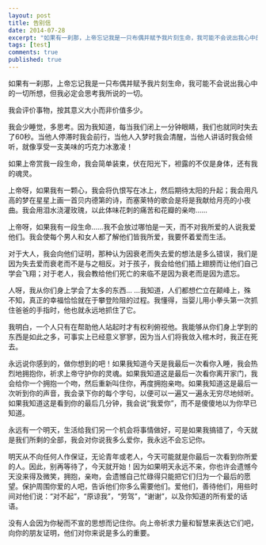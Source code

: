 ```yaml
---
layout: post
title: 告别信
date: 2014-07-28
excerpt: "如果有一刹那，上帝忘记我是一只布偶并赋予我片刻生命，我可能不会说出我心中的一切所想，但我必定会思考我所说的一切。"
tags: [test]
comments: true
published: true
---
```


如果有一刹那，上帝忘记我是一只布偶并赋予我片刻生命，我可能不会说出我心中的一切所想，但我必定会思考我所说的一切。

我会评价事物，按其意义大小而非价值多少。

我会少睡觉，多思考。因为我知道，每当我们闭上一分钟眼睛，我们也就同时失去了60秒。当他人停滞时我会前行，当他人入梦时我会清醒，当他人讲话时我会倾听，就像享受一支美味的巧克力冰激凌！

如果上帝赏我一段生命，我会简单装束，伏在阳光下，袒露的不仅是身体，还有我的魂灵。

上帝呀，如果我有一颗心，我会将仇恨写在冰上，然后期待太阳的升起；我会用凡高的梦在星星上画一首贝内德第的诗，而塞莱特的歌会是将是我献给月亮的小夜曲。我会用泪水浇灌玫瑰，以此体味花刺的痛苦和花瓣的亲吻……

上帝呀，如果我有一段生命……我不会放过哪怕是一天，而不对我所爱的人说我爱他们。我会使每个男人和女人都了解他们皆我所爱，我要怀着爱而生活。

对于大人，我会向他们证明，那种认为因衰老而失去爱的想法是多么错误，我们是因为失去爱而衰老而不是与之相反。对于孩子，我会给他们插上翅膀而让他们自己学会飞翔；对于老人，我会教给他们死亡的来临不是因为衰老而是因为遗忘。

人呀，我从你们身上学会了太多的东西... ...我知道，人们都想伫立在颠峰上，殊不知，真正的幸福恰恰就在于攀登险阻的过程。我懂得，当婴儿用小拳头第一次抓住爸爸的手指时，他也就永远地抓住了它。

我明白，一个人只有在帮助他人站起时才有权利俯视他。我能够从你们身上学到的东西是如此之多，可事实上已经意义寥寥，因为当人们将我敛入棺木时，我正在死去。

永远说你感到的，做你想到的吧！如果我知道今天是我最后一次看你入睡，我会热烈地拥抱你，祈求上帝守护你的灵魂。如果我知道这是最后一次看你离开家门，我会给你一个拥抱一个吻，然后重新叫住你，再度拥抱亲吻。如果我知道这是最后一次听到你的声音，我会录下你的每个字句，以便可以一遍又一遍永无穷尽地倾听。如果我知道这是看到你的最后几分钟，我会说“我爱你”，而不是傻傻地以为你早已知道。

永远有一个明天，生活给我们另一个机会将事情做好，可是如果我搞错了，今天就是我们所剩的全部，我会对你说我多么爱你，我永远不会忘记你。

明天从不向任何人作保证，无论青年或老人，今天可能就是你最后一次看到你所爱的人。因此，别再等待了，今天就开始！因为如果明天永远不来，你也许会遗憾今天没来得及微笑，拥抱，亲吻，会遗憾自己忙碌得只能把它们归为一个最后的愿望。保护周围你爱的人吧，告诉他们你多么需要他们。爱他们，善待他们，用些时间对他们说：“对不起”，“原谅我”，“劳驾”，“谢谢”，以及你知道的所有爱的话语。

没有人会因为你秘而不宣的思想而记住你。向上帝祈求力量和智慧来表达它们吧，向你的朋友证明，他们对你来说是多么的重要。
